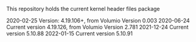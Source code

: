 This repository holds the current kernel header files package

2020-02-25	Version: 4.19.106+, from Volumio Version 0.003
2020-06-24	Current version 4.19.126, from Volumio Version 2.781
2021-12-24	Current version 5.10.88
2022-01-15  Current version 5.10.91





